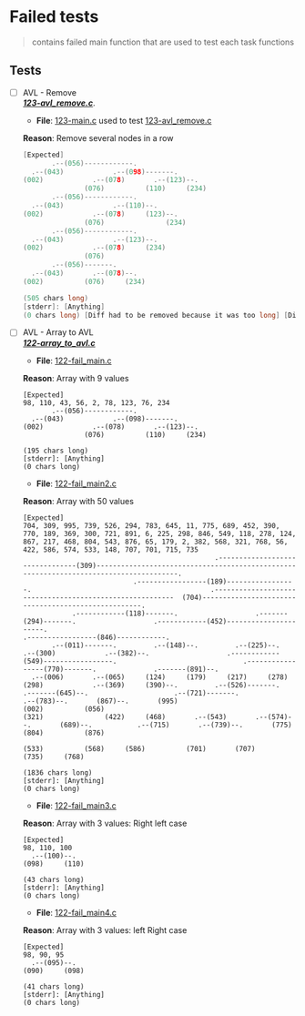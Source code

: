 # Failed tests
> contains failed main function that are used to test each task functions

## Tests

+ [ ] AVL - Remove<br/>_**[123-avl_remove.c](../123-avl_remove.c)**_.
  + __File__: [123-main.c](https://github.com/bekalue/binary_trees/blob/main/failed_test/123-main.c) used to test [123-avl_remove.c](../123-avl_remove.c)
  
  __Reason__: Remove several nodes in a row
  ```c
  [Expected]
         .--(056)------------.
    .--(043)            .--(098)-------.
  (002)            .--(078)       .--(123)--.
                 (076)          (110)     (234)
         .--(056)------------.
    .--(043)            .--(110)--.
  (002)            .--(078)     (123)--.
                 (076)               (234)
         .--(056)------------.
    .--(043)            .--(123)--.
  (002)            .--(078)     (234)
                 (076)
         .--(056)-------.
    .--(043)       .--(078)--.
  (002)          (076)     (234)

  (505 chars long)
  [stderr]: [Anything]
  (0 chars long) [Diff had to be removed because it was too long] [Diff had to be removed because it was too long] [Diff had to be removed because it was too long] [Diff had to be removed because it was too long] [Diff had to be removed because it was too long] [Diff had to be removed because it was too long] [Diff had to be removed because it was too long] [Diff had to be removed because it was too long] [Diff had to be removed because it was too long] [Diff had to be removed because it was too long] [Diff had to be removed because it was too long]
  ```
+ [ ] AVL - Array to AVL<br/>_**[122-array_to_avl.c](../122-array_to_avl.c)**_
  + __File__: [122-fail_main.c](122-fail_main.c)
  
  __Reason__: Array with 9 values
  ```
  [Expected]
  98, 110, 43, 56, 2, 78, 123, 76, 234
         .--(056)------------.
    .--(043)            .--(098)-------.
  (002)            .--(078)       .--(123)--.
                 (076)          (110)     (234)
  
  (195 chars long)
  [stderr]: [Anything]
  (0 chars long)
  ```
  + __File__: [122-fail_main2.c](122-fail_main2.c)
  
  __Reason__: Array with 50 values
  ```
  [Expected]
  704, 309, 995, 739, 526, 294, 783, 645, 11, 775, 689, 452, 390, 770, 189, 369, 300, 721, 891, 6, 225, 298, 846, 549, 118, 278, 124, 867, 217, 468, 804, 543, 876, 65, 179, 2, 382, 568, 321, 768, 56, 422, 586, 574, 533, 148, 707, 701, 715, 735
                                                 .--------------------------------(309)---------------------------------------------------------------------------------------.  
                             .-----------------(189)-----------------.                                            .---------------------------------------------------------  (704)----------------------------------------------------.
              .------------(118)-------.                   .-------(294)-------.                   .------------(452)----------------------.                                                                       .-----------------(846)------------.
         .--(011)-------.         .--(148)--.         .--(225)--.         .--(300)            .--(382)--.                   .------------(549)-----------------.                               .-----------------(770)-------.              .-------(891)--.
    .--(006)       .--(065)     (124)     (179)     (217)     (278)     (298)            .--(369)     (390)--.         .--(526)-------.              .-------(645)--.                     .--(721)-------.              .--(783)--.       (867)--.       (995)
  (002)          (056)                                                                 (321)               (422)     (468)       .--(543)       .--(574)--.       (689)--.           .--(715)       .--(739)--.       (775)     (804)          (876)
                                                                                                                               (533)          (568)     (586)          (701)       (707)          (735)     (768)
  
  (1836 chars long)
  [stderr]: [Anything]
  (0 chars long)
  ```
  + __File__: [122-fail_main3.c](122-fail_main3.c)
  
  __Reason__: Array with 3 values: Right left case
  ```
  [Expected]
  98, 110, 100
    .--(100)--.
  (098)     (110)
  
  (43 chars long)
  [stderr]: [Anything]
  (0 chars long)
  ```
  + __File__: [122-fail_main4.c](122-fail_main4.c)
  
  __Reason__: Array with 3 values: left Right case
  ```
  [Expected]
  98, 90, 95
    .--(095)--.
  (090)     (098)
  
  (41 chars long)
  [stderr]: [Anything]
  (0 chars long)
  ```
